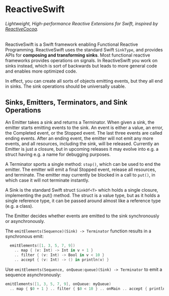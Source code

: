 ReactiveSwift
=============

###### Lightweight, High-performance Reactive Extensions for Swift, inspired by [ReactiveCocoa](https://github.com/ReactiveCocoa/ReactiveCocoa).

ReactiveSwift is a Swift framework enabling Functional Reactive Programming.
ReactiveSwift uses the standard Swift `SinkType`, and provides APIs for **composing and transforming sinks**.
Most functional reactive frameworks provides operations on signals.
In ReactiveSwift you work on sinks instead, which is sort of backwards but leads to more general code and enables more optimized code.

In effect, you can create all sorts of objects emitting events, but they all end in sinks.
The sink operations should be universally usable.

## Sinks, Emitters, Terminators, and Sink Operations

An Emitter takes a sink and returns a Terminator. When given a sink, the emitter starts emitting events to the sink.
An event is either a value, an error, the Completed event, or the Stopped event.
The last three events are called ending events.
After an ending event, the emitter will not emit any more events, and all resources, including the sink, will be released.
Currently an Emitter is just a closure, but in upcoming releases it may evolve into e.g. a struct having e.g. a name for debugging purposes.

A Terminator sports a single method: `stop()`, which can be used to end the emitter.
The emitter will emit a final Stopped event, release all resources, and terminate.
The emitter may currently be blocked in a call to `put()`, in which case it will not terminate instantly.

A Sink is the standard Swift struct `SinkOf<T>` which holds a single closure, implementing the put() method.
The struct is a value type, but as it holds a single reference type, it can be passed around almost like a reference type (e.g. a class).

The Emitter decides whether events are emitted to the sink synchronously or asynchronously.

The `emitElements(Sequence)(Sink) -> Terminator` function results in a synchronous emit:

```swift
  emitElements([1, 3, 5, 7, 9])
    .. map { (v: Int) -> Int in v + 1 }
    .. filter { (v: Int) -> Bool in v < 10 }
    .. accept { (v: Int) -> () in println(v) }
```

Use `emitElements(Sequence, onQueue:queue)(Sink) -> Terminator` to emit a sequence asynchronously:

```swift
emitElements([1, 3, 5, 7, 9], onQueue: myQueue)
  .. map { $0 + 1 } .. filter { $0 < 10 } .. onMain .. accept { println($0) }
```

